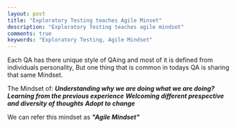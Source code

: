 ```yaml
---
layout: post
title: "Exploratory Testing teaches Agile Minset"
description: "Exploratory Testing teaches agile mindset"
comments: true
keywords: "Exploratory Testing, Agile Mindset"
---
```


Each QA has there unique style of QAing and most of it is defined from individuals personality, But one thing that is common in todays QA is sharing that same Mindset. 

The Mindset of:
***Understanding why we are doing what we are doing?***
***Learning from the previous experience***
***Welcoming different prespective and diversity of thoughts***
***Adopt to change***

We can refer this mindset as ***"Agile Mindset"***
